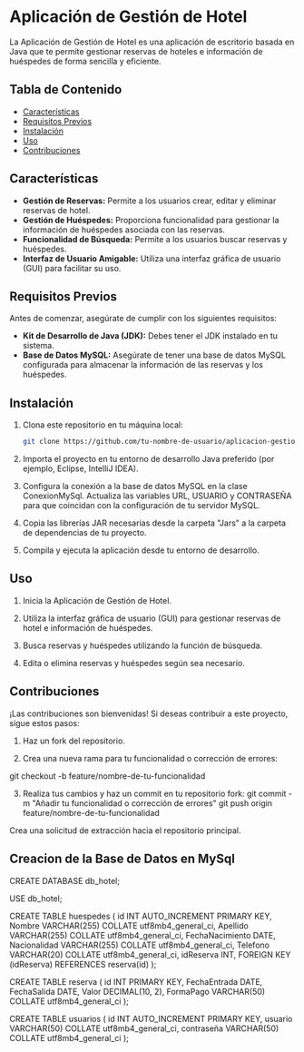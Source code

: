 # Aplicación de Gestión de Hotel

La Aplicación de Gestión de Hotel es una aplicación de escritorio basada en Java que te permite gestionar reservas de hoteles e información de huéspedes de forma sencilla y eficiente.

## Tabla de Contenido

- [Características](#características)
- [Requisitos Previos](#requisitos-previos)
- [Instalación](#instalación)
- [Uso](#uso)
- [Contribuciones](#contribuciones)

## Características

- **Gestión de Reservas:** Permite a los usuarios crear, editar y eliminar reservas de hotel.
- **Gestión de Huéspedes:** Proporciona funcionalidad para gestionar la información de huéspedes asociada con las reservas.
- **Funcionalidad de Búsqueda:** Permite a los usuarios buscar reservas y huéspedes.
- **Interfaz de Usuario Amigable:** Utiliza una interfaz gráfica de usuario (GUI) para facilitar su uso.

## Requisitos Previos

Antes de comenzar, asegúrate de cumplir con los siguientes requisitos:

- **Kit de Desarrollo de Java (JDK):** Debes tener el JDK instalado en tu sistema.
- **Base de Datos MySQL:** Asegúrate de tener una base de datos MySQL configurada para almacenar la información de las reservas y los huéspedes.

## Instalación

1. Clona este repositorio en tu máquina local:

   ```bash
   git clone https://github.com/tu-nombre-de-usuario/aplicacion-gestion-hotel.git
2. Importa el proyecto en tu entorno de desarrollo Java preferido (por ejemplo, Eclipse, IntelliJ IDEA).

3. Configura la conexión a la base de datos MySQL en la clase ConexionMySql. Actualiza las variables URL, USUARIO y CONTRASEÑA para que coincidan con la configuración de tu servidor MySQL.

4. Copia las librerías JAR necesarias desde la carpeta "Jars" a la carpeta de dependencias de tu proyecto.

5. Compila y ejecuta la aplicación desde tu entorno de desarrollo.

## Uso
1. Inicia la Aplicación de Gestión de Hotel.

2. Utiliza la interfaz gráfica de usuario (GUI) para gestionar reservas de hotel e información de huéspedes.

3. Busca reservas y huéspedes utilizando la función de búsqueda.

4. Edita o elimina reservas y huéspedes según sea necesario.

## Contribuciones
¡Las contribuciones son bienvenidas! Si deseas contribuir a este proyecto, sigue estos pasos:

1. Haz un fork del repositorio.

2. Crea una nueva rama para tu funcionalidad o corrección de errores:

  git checkout -b feature/nombre-de-tu-funcionalidad

3. Realiza tus cambios y haz un commit en tu repositorio fork:
  git commit -m "Añadir tu funcionalidad o corrección de errores"
  git push origin feature/nombre-de-tu-funcionalidad

Crea una solicitud de extracción hacia el repositorio principal.

## Creacion de la Base de Datos en MySql

CREATE DATABASE db_hotel;

USE db_hotel;

CREATE TABLE huespedes (
    id INT AUTO_INCREMENT PRIMARY KEY,
    Nombre VARCHAR(255) COLLATE utf8mb4_general_ci,
    Apellido VARCHAR(255) COLLATE utf8mb4_general_ci,
    FechaNacimiento DATE,
    Nacionalidad VARCHAR(255) COLLATE utf8mb4_general_ci,
    Telefono VARCHAR(20) COLLATE utf8mb4_general_ci,
    idReserva INT,
    FOREIGN KEY (idReserva) REFERENCES reserva(id)
);

CREATE TABLE reserva (
    id INT PRIMARY KEY,
    FechaEntrada DATE,
    FechaSalida DATE,
    Valor DECIMAL(10, 2),
    FormaPago VARCHAR(50) COLLATE utf8mb4_general_ci
);

CREATE TABLE usuarios (
    id INT AUTO_INCREMENT PRIMARY KEY,
    usuario VARCHAR(50) COLLATE utf8mb4_general_ci,
    contraseña VARCHAR(50) COLLATE utf8mb4_general_ci
);
